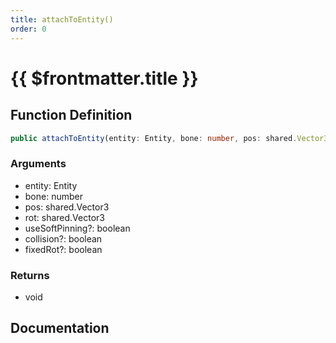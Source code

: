 ```yaml
---
title: attachToEntity()
order: 0
---
```


# {{ $frontmatter.title }}

<!--@include: ./attachToEntity_partial_header.md-->

## Function Definition

```ts
public attachToEntity(entity: Entity, bone: number, pos: shared.Vector3, rot: shared.Vector3, useSoftPinning?: boolean, collision?: boolean, fixedRot?: boolean): void;
```

### Arguments

* entity: Entity
* bone: number
* pos: shared.Vector3
* rot: shared.Vector3
* useSoftPinning?: boolean
* collision?: boolean
* fixedRot?: boolean

### Returns

* void

## Documentation

<!--@include: ./attachToEntity_partial_footer.md-->
